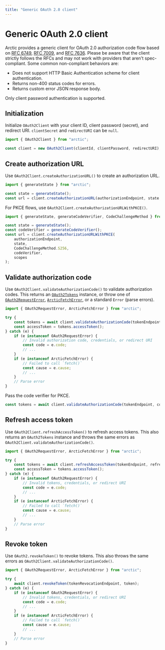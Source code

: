 ```yaml
---
title: "Generic OAuth 2.0 client"
---
```


# Generic OAuth 2.0 client

Arctic provides a generic client for OAuth 2.0 authorization code flow based on [RFC 6749](https://datatracker.ietf.org/doc/html/rfc6749), [RFC 7009](https://datatracker.ietf.org/doc/html/rfc7009), and [RFC 7636](https://datatracker.ietf.org/doc/html/rfc7636). Please be aware that the client strictly follows the RFCs and may not work with providers that aren't spec-compliant. Some common non-compliant behaviors are:

- Does not support HTTP Basic Authentication scheme for client authentication.
- Returns non-400 status codes for errors.
- Returns custom error JSON response body.

Only client password authentication is supported.

## Initialization

Initialize `OAuth2Client` with your client ID, client password (secret), and redirect URI. `clientSecret` and `redirectURI` can be `null`.

```ts
import { OAuth2Client } from "arctic";

const client = new OAuth2Client(clientId, clientPassword, redirectURI);
```

## Create authorization URL

Use `OAuth2Client.createAuthorizationURL()` to create an authorization URL.

```ts
import { generateState } from "arctic";

const state = generateState();
const url = client.createAuthorizationURL(authorizationEndpoint, state, scopes);
```

For PKCE flows, use `OAuth2Client.createAuthorizationURLWithPKCE()`.

```ts
import { generateState, generateCodeVerifier, CodeChallengeMethod } from "arctic";

const state = generateState();
const codeVerifier = generateCodeVerifier();
const url = client.createAuthorizationURLWithPKCE(
	authorizationEndpoint,
	state,
	CodeChallengeMethod.S256,
	codeVerifier,
	scopes
);
```

## Validate authorization code

Use `OAuth2Client.validateAuthorizationCode()` to validate authorization codes. This returns an [`OAuth2Tokens`](/reference/main/OAuth2Tokens) instance, or throw one of [`OAuth2RequestError`](/reference/main/OAuth2RequestError), [`ArcticFetchError`](/reference/main/ArcticFetchError), or a standard `Error` (parse errors).

```ts
import { OAuth2RequestError, ArcticFetchError } from "arctic";

try {
	const tokens = await client.validateAuthorizationCode(tokenEndpoint, code, null);
	const accessToken = tokens.accessToken();
} catch (e) {
	if (e instanceof OAuth2RequestError) {
		// Invalid authorization code, credentials, or redirect URI
		const code = e.code;
		// ...
	}
	if (e instanceof ArcticFetchError) {
		// Failed to call `fetch()`
		const cause = e.cause;
		// ...
	}
	// Parse error
}
```

Pass the code verifier for PKCE.

```ts
const tokens = await client.validateAuthorizationCode(tokenEndpoint, code, codeVerifier);
```

## Refresh access token

Use `OAuth2Client.refreshAccessToken()` to refresh access tokens. This also returns an `OAuth2Tokens` instance and throws the same errors as `OAuth2Client.validateAuthorizationCode()`.

```ts
import { OAuth2RequestError, ArcticFetchError } from "arctic";

try {
	const tokens = await client.refreshAccessToken(tokenEndpoint, refreshToken, scopes);
	const accessToken = tokens.accessToken();
} catch (e) {
	if (e instanceof OAuth2RequestError) {
		// Invalid tokens, credentials, or redirect URI
		const code = e.code;
		// ...
	}
	if (e instanceof ArcticFetchError) {
		// Failed to call `fetch()`
		const cause = e.cause;
		// ...
	}
	// Parse error
}
```

## Revoke token

Use `OAuth2.revokeToken()` to revoke tokens. This also throws the same errors as `OAuth2Client.validateAuthorizationCode()`.

```ts
import { OAuth2RequestError, ArcticFetchError } from "arctic";

try {
	await client.revokeToken(tokenRevocationEndpoint, token);
} catch (e) {
	if (e instanceof OAuth2RequestError) {
		// Invalid tokens, credentials, or redirect URI
		const code = e.code;
		// ...
	}
	if (e instanceof ArcticFetchError) {
		// Failed to call `fetch()`
		const cause = e.cause;
		// ...
	}
	// Parse error
}
```
